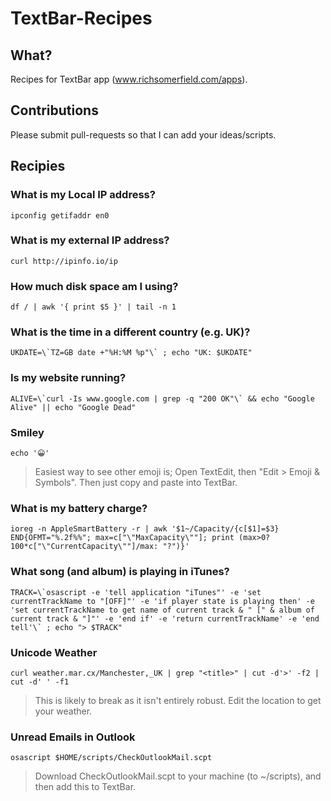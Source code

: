 # TextBar-Recipes

## What?
Recipes for TextBar app (www.richsomerfield.com/apps).

## Contributions
Please submit pull-requests so that I can add your ideas/scripts.

## Recipies

### What is my Local IP address?
    ipconfig getifaddr en0

### What is my external IP address?
    curl http://ipinfo.io/ip

### How much disk space am I using?
    df / | awk '{ print $5 }' | tail -n 1

### What is the time in a different country (e.g. UK)?
    UKDATE=\`TZ=GB date +"%H:%M %p"\` ; echo "UK: $UKDATE"

### Is my website running?
    ALIVE=\`curl -Is www.google.com | grep -q "200 OK"\` && echo "Google Alive" || echo "Google Dead"

### Smiley
    echo '😀'
> Easiest way to see other emoji is; Open TextEdit, then "Edit > Emoji & Symbols". Then just copy and paste into TextBar.

### What is my battery charge?
    ioreg -n AppleSmartBattery -r | awk '$1~/Capacity/{c[$1]=$3} END{OFMT="%.2f%%"; max=c["\"MaxCapacity\""]; print (max>0? 100*c["\"CurrentCapacity\""]/max: "?")}'

### What song (and album) is playing in iTunes?
    TRACK=\`osascript -e 'tell application "iTunes"' -e 'set currentTrackName to "[OFF]"' -e 'if player state is playing then' -e 'set currentTrackName to get name of current track & " [" & album of current track & "]"' -e 'end if' -e 'return currentTrackName' -e 'end tell'\` ; echo "> $TRACK"
    
### Unicode Weather
    curl weather.mar.cx/Manchester,_UK | grep "<title>" | cut -d'>' -f2 | cut -d' ' -f1
> This is likely to break as it isn't entirely robust. Edit the location to get your weather.

### Unread Emails in Outlook
    osascript $HOME/scripts/CheckOutlookMail.scpt
> Download CheckOutlookMail.scpt to your machine (to ~/scripts), and then add this to TextBar.
